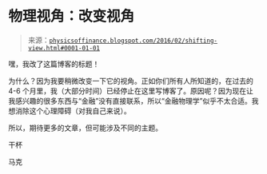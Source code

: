 <!--yml

分类：未分类

日期：2024-05-18 06:49:45

-->

# 物理视角：改变视角

> 来源：[`physicsoffinance.blogspot.com/2016/02/shifting-view.html#0001-01-01`](http://physicsoffinance.blogspot.com/2016/02/shifting-view.html#0001-01-01)

嘿，我改了这篇博客的标题！

为什么？因为我要稍微改变一下它的视角。正如你们所有人所知道的，在过去的 4-6 个月里，我（大部分时间）已经停止在这里写博客了。原因呢？因为现在让我感兴趣的很多东西与“金融”没有直接联系，所以“金融物理学”似乎不太合适。我想消除这个心理障碍（对我自己来说）。

所以，期待更多的文章，但可能涉及不同的主题。

干杯

马克
